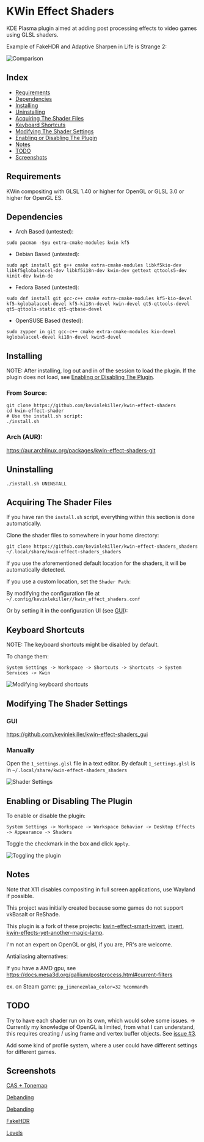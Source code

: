 # KWin Effect Shaders
KDE Plasma plugin aimed at adding post processing effects to video games using GLSL shaders.

Example of FakeHDR and Adaptive Sharpen in Life is Strange 2:

![Comparison](https://github.com/kevinlekiller/kwin-effect-shaders/raw/main/images/comparison.png)

## Index
- [Requirements](#requirements)
- [Dependencies](#dependencies)
- [Installing](#installing)
- [Uninstalling](#uninstalling)
- [Acquiring The Shader Files](#acquiring-the-shader-files)
- [Keyboard Shortcuts](#keyboard-shortcuts)
- [Modifying The Shader Settings](#modifying-the-shader-settings)
- [Enabling or Disabling The Plugin](#enabling-or-disabling-the-plugin)
- [Notes](#notes)
- [TODO](#todo)
- [Screenshots](#screenshots)
## Requirements
KWin compositing with GLSL 1.40 or higher for OpenGL or GLSL 3.0 or higher for OpenGL ES.

## Dependencies
- Arch Based (untested):

`sudo pacman -Syu extra-cmake-modules kwin kf5`
- Debian Based (untested):

`sudo apt install git g++ cmake extra-cmake-modules libkf5kio-dev libkf5globalaccel-dev libkf5i18n-dev kwin-dev gettext qttools5-dev kinit-dev kwin-de`
- Fedora Based (untested):

`sudo dnf install git gcc-c++ cmake extra-cmake-modules kf5-kio-devel kf5-kglobalaccel-devel kf5-ki18n-devel kwin-devel qt5-qttools-devel qt5-qttools-static qt5-qtbase-devel`
- OpenSUSE Based (tested):

`sudo zypper in git gcc-c++ cmake extra-cmake-modules kio-devel kglobalaccel-devel ki18n-devel kwin5-devel`

## Installing
NOTE: After installing, log out and in of the session to load the plugin. If the plugin does not load, see [Enabling or Disabling The Plugin](#enabling-or-disabling-the-plugin).
### From Source:
    git clone https://github.com/kevinlekiller/kwin-effect-shaders
    cd kwin-effect-shader
    # Use the install.sh script:
    ./install.sh

### Arch (AUR):
https://aur.archlinux.org/packages/kwin-effect-shaders-git

## Uninstalling
    ./install.sh UNINSTALL

## Acquiring The Shader Files
If you have ran the `install.sh` script, everything within this section is done automatically.

Clone the shader files to somewhere in your home directory:

    git clone https://github.com/kevinlekiller/kwin-effect-shaders_shaders ~/.local/share/kwin-effect-shaders_shaders

If you use the aforementioned default location for the shaders, it will be automatically detected.

If you use a custom location, set the `Shader Path`:

By modifying the configuration file at `~/.config/kevinlekiller//kwin_effect_shaders.conf`

Or by setting it in the configuration UI (see [GUI](#gui)):

## Keyboard Shortcuts
NOTE: The keyboard shortcuts might be disabled by default.

To change them:

`System Settings -> Workspace -> Shortcuts -> Shortcuts -> System Services -> Kwin`

![Modifying keyboard shortcuts](https://github.com/kevinlekiller/kwin-effect-shaders/raw/main/images/keyboard_shortcuts.png)

## Modifying The Shader Settings
### GUI
https://github.com/kevinlekiller/kwin-effect-shaders_gui

### Manually
Open the `1_settings.glsl` file in a text editor. By default `1_settings.glsl` is in `~/.local/share/kwin-effect-shaders_shaders`

![Shader Settings](https://github.com/kevinlekiller/kwin-effect-shaders/raw/main/images/shader_settings.png)

## Enabling or Disabling The Plugin
To enable or disable the plugin:

`System Settings -> Workspace -> Workspace Behavior -> Desktop Effects -> Appearance -> Shaders`

Toggle the checkmark in the box and click `Apply`.

![Toggling the plugin](https://github.com/kevinlekiller/kwin-effect-shaders/raw/main/images/toggle_plugin.png)

## Notes
Note that X11 disables compositing in full screen applications, use Wayland if possible.

This project was initially created because some games do not support vkBasalt or ReShade.

This plugin is a fork of these projects: [kwin-effect-smart-invert](https://github.com/natask/kwin-effect-smart-invert), [invert](https://github.com/KDE/kwin/tree/master/src/effects/invert), [kwin-effects-yet-another-magic-lamp](https://github.com/zzag/kwin-effects-yet-another-magic-lamp).

I'm not an expert on OpenGL or glsl, if you are, PR's are welcome.

Antialiasing alternatives:

If you have a AMD gpu, see https://docs.mesa3d.org/gallium/postprocess.html#current-filters

ex. on Steam game: `pp_jimenezmlaa_color=32 %command%`

## TODO
Try to have each shader run on its own, which would solve some issues. -> Currently my knowledge of OpenGL is limited, from what I can understand, this requires creating / using frame and vertex buffer objects. See [issue #3](https://github.com/kevinlekiller/kwin-effect-shaders/issues/3).

Add some kind of profile system, where a user could have different settings for different games.

## Screenshots
[CAS + Tonemap](https://cdn.knightlab.com/libs/juxtapose/latest/embed/index.html?uid=9f8f759e-b2e4-11ec-b5bb-6595d9b17862)

[Debanding](https://cdn.knightlab.com/libs/juxtapose/latest/embed/index.html?uid=ae7aca12-941d-11ec-a554-13fc6baea232)

[Debanding](https://cdn.knightlab.com/libs/juxtapose/latest/embed/index.html?uid=ff817972-92b2-11ec-a554-13fc6baea232)

[FakeHDR](https://cdn.knightlab.com/libs/juxtapose/latest/embed/index.html?uid=07c3c256-92b4-11ec-a554-13fc6baea232)

[Levels](https://cdn.knightlab.com/libs/juxtapose/latest/embed/index.html?uid=5fb083ae-92b5-11ec-a554-13fc6baea232)
